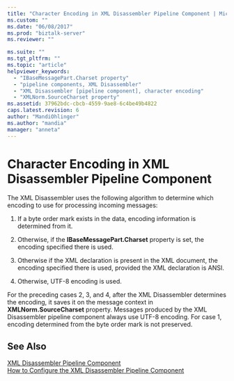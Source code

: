 ```yaml
---
title: "Character Encoding in XML Disassembler Pipeline Component | Microsoft Docs"
ms.custom: ""
ms.date: "06/08/2017"
ms.prod: "biztalk-server"
ms.reviewer: ""

ms.suite: ""
ms.tgt_pltfrm: ""
ms.topic: "article"
helpviewer_keywords: 
  - "IBaseMessagePart.Charset property"
  - "pipeline components, XML Disassembler"
  - "XML Disassembler [pipeline component], character encoding"
  - "XMLNorm.SourceCharset property"
ms.assetid: 37962bdc-cbcb-4559-9ae8-6c4be49b4822
caps.latest.revision: 6
author: "MandiOhlinger"
ms.author: "mandia"
manager: "anneta"
---
```

# Character Encoding in XML Disassembler Pipeline Component
The XML Disassembler uses the following algorithm to determine which encoding to use for processing incoming messages:  
  
1.  If a byte order mark exists in the data, encoding information is determined from it.  
  
2.  Otherwise, if the **IBaseMessagePart.Charset** property is set, the encoding specified there is used.  
  
3.  Otherwise if the XML declaration is present in the XML document, the encoding specified there is used, provided the XML declaration is ANSI.  
  
4.  Otherwise, UTF-8 encoding is used.  
  
 For the preceding cases 2, 3, and 4, after the XML Disassembler determines the encoding, it saves it on the message context in **XMLNorm.SourceCharset** property. Messages produced by the XML Disassembler pipeline component always use UTF-8 encoding. For case 1, encoding determined from the byte order mark is not preserved.  
  
## See Also  
 [XML Disassembler Pipeline Component](../core/xml-disassembler-pipeline-component.md)   
 [How to Configure the XML Disassembler Pipeline Component](../core/how-to-configure-the-xml-disassembler-pipeline-component.md)